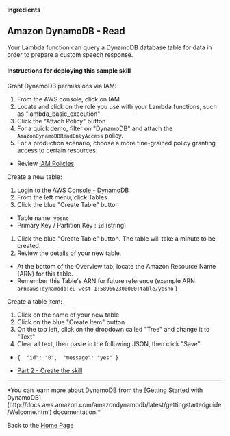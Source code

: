 #### Ingredients
## Amazon DynamoDB - Read <a id="title"></a>

Your Lambda function can query a DynamoDB database table for data in order to prepare a custom speech response.

#### Instructions for deploying this sample skill


Grant DynamoDB permissions via IAM:
1. From the AWS console, click on IAM
1. Locate and click on the role you use with your Lambda functions, such as "lambda_basic_execution"
1. Click the "Attach Policy" button
1. For a quick demo, filter on "DynamoDB" and attach the ```AmazonDynamoDBReadOnlyAccess``` policy.
1. For a production scenario, choose a more fine-grained policy granting access to certain resources.
 *    Review [IAM Policies](http://docs.aws.amazon.com/IAM/latest/UserGuide/access_policies_manage.html)

Create a new table:
1. Login to the [AWS Console - DynamoDB](https://console.aws.amazon.com/dynamodb/home)
1. From the left menu, click Tables
1. Click the blue "Create Table" button
 * Table name: ```yesno```
 * Primary Key / Partition Key : ```id```  (string)
1. Click the blue "Create Table" button.  The table will take a minute to be created.
1. Review the details of your new table.
 * At the bottom of the Overview tab, locate the Amazon Resource Name (ARN) for this table.
 * Remember this Table's ARN for future reference (example ARN ```arn:aws:dynamodb:eu-west-1:589662300000:table/yesno```  )

Create a table item:
1. Click on the name of your new table
1. Click on the blue "Create Item" button
1. On the top left, click on the dropdown called "Tree" and change it to "Text"
1. Clear all text, then paste in the following JSON, then click "Save"
 * ```{  "id": "0",  "message": "yes" }```



 * [Part 2 - Create the skill](./PAGE2.md#title)


<hr />
 *You can learn more about DynamoDB from the [Getting Started with DynamoDB](http://docs.aws.amazon.com/amazondynamodb/latest/gettingstartedguide/Welcome.html) documentation.*

Back to the [Home Page](../../README.md#title)

